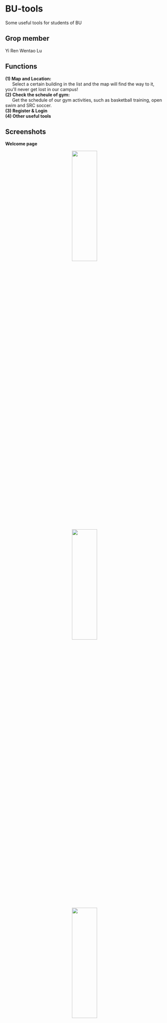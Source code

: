 # BU-tools
Some useful tools for students of BU

## Grop member 
Yi Ren   Wentao Lu

## Functions
**(1) Map and Location:**   
&ensp; &ensp;  Select a certain building in the list and the map will find the way to it, you'll never get lost in our campus!   
**(2) Check the scheule of gym:**   
&ensp; &ensp;  Get the schedule of our gym activities, such as basketball training, open swim and SRC soccer.  
**(3) Register & Login**  
**(4) Other useful tools**

## Screenshots  
**Welcome page**  
<div align=center><img src="http://15.222.11.163/wp-content/uploads/2020/03/s7.png" width="40%" height="30%"></div>  
<br></br>
<div align=center><img src="http://15.222.11.163/wp-content/uploads/2020/03/s8.png" width="40%" height="30%"></div>  
<br></br>
<div align=center><img src="http://15.222.11.163/wp-content/uploads/2020/03/s9.png" width="40%" height="30%"></div>  

**Main page**  

<div align=center><img src="http://15.222.11.163/wp-content/uploads/2020/03/s1.png" width="40%" height="30%"></div>   
<br></br>
<div align=center><img src="http://15.222.11.163/wp-content/uploads/2020/04/s22.png" width="40%" height="30%"></div>  
<br></br>

**Login & Register page**  

<div align=center><img src="http://15.222.11.163/wp-content/uploads/2020/04/s30.png" width="40%" height="30%"></div>  
<br></br>

**Campus map direction**  

<div align=center><img src="http://15.222.11.163/wp-content/uploads/2020/04/s15.png" width="40%" height="30%"></div>  
<br></br>
<div align=center><img src="http://15.222.11.163/wp-content/uploads/2020/04/s16.png" width="40%" height="30%"></div>  
<br></br>
<div align=center><img src="http://15.222.11.163/wp-content/uploads/2020/04/s17.png" width="40%" height="30%"></div>  
<br></br>
<div align=center><img src="http://15.222.11.163/wp-content/uploads/2020/04/s19.png" width="40%" height="30%"></div>  
<br></br>
<div align=center><img src="http://15.222.11.163/wp-content/uploads/2020/04/s20.png" width="40%" height="30%"></div>  
<br></br>

**Gym schedule**
<div align=center><img src="http://15.222.11.163/wp-content/uploads/2020/04/s24.png" width="40%" height="30%"></div>  
<br></br>

**Other tools**  
<div align=center><img src="http://15.222.11.163/wp-content/uploads/2020/04/s25.png" width="40%" height="30%"></div>  
<br></br>
<div align=center><img src="http://15.222.11.163/wp-content/uploads/2020/04/s26.png" width="40%" height="30%"></div>  
<br></br>
<div align=center><img src="http://15.222.11.163/wp-content/uploads/2020/04/s27.png" width="40%" height="30%"></div>  
<br></br>
<div align=center><img src="http://15.222.11.163/wp-content/uploads/2020/04/s29.png" width="40%" height="30%"></div>  
<br></br>

**Settings**
<div align=center><img src="http://15.222.11.163/wp-content/uploads/2020/04/s23.png" width="40%" height="30%"></div>  
<br></br>



